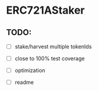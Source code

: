 # ERC721AStaker

## TODO:
- [ ] stake/harvest multiple tokenIds  
- [ ] close to 100% test coverage  
- [ ] optimization
- [ ] readme

